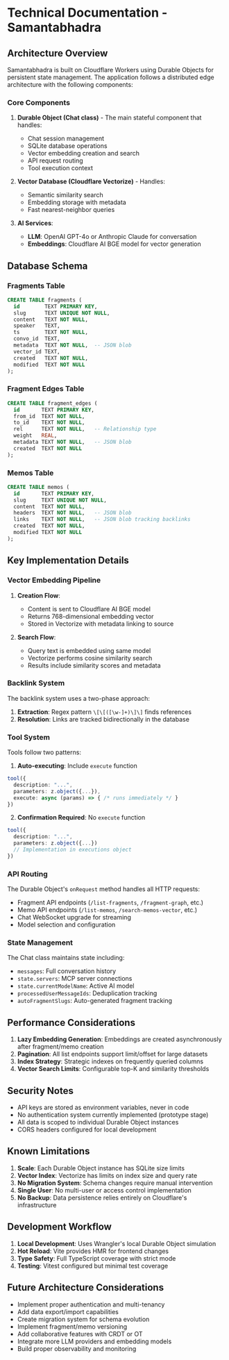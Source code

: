 # Technical Documentation - Samantabhadra

## Architecture Overview

Samantabhadra is built on Cloudflare Workers using Durable Objects for persistent state management. The application follows a distributed edge architecture with the following components:

### Core Components

1. **Durable Object (Chat class)** - The main stateful component that handles:
   - Chat session management
   - SQLite database operations
   - Vector embedding creation and search
   - API request routing
   - Tool execution context

2. **Vector Database (Cloudflare Vectorize)** - Handles:
   - Semantic similarity search
   - Embedding storage with metadata
   - Fast nearest-neighbor queries

3. **AI Services**:
   - **LLM**: OpenAI GPT-4o or Anthropic Claude for conversation
   - **Embeddings**: Cloudflare AI BGE model for vector generation

## Database Schema

### Fragments Table
```sql
CREATE TABLE fragments (
  id        TEXT PRIMARY KEY,
  slug      TEXT UNIQUE NOT NULL,
  content   TEXT NOT NULL,
  speaker   TEXT,
  ts        TEXT NOT NULL,
  convo_id  TEXT,
  metadata  TEXT NOT NULL,  -- JSON blob
  vector_id TEXT,
  created   TEXT NOT NULL,
  modified  TEXT NOT NULL
);
```

### Fragment Edges Table
```sql
CREATE TABLE fragment_edges (
  id       TEXT PRIMARY KEY,
  from_id  TEXT NOT NULL,
  to_id    TEXT NOT NULL,
  rel      TEXT NOT NULL,   -- Relationship type
  weight   REAL,
  metadata TEXT NOT NULL,   -- JSON blob
  created  TEXT NOT NULL
);
```

### Memos Table
```sql
CREATE TABLE memos (
  id       TEXT PRIMARY KEY,
  slug     TEXT UNIQUE NOT NULL,
  content  TEXT NOT NULL,
  headers  TEXT NOT NULL,   -- JSON blob
  links    TEXT NOT NULL,   -- JSON blob tracking backlinks
  created  TEXT NOT NULL,
  modified TEXT NOT NULL
);
```

## Key Implementation Details

### Vector Embedding Pipeline

1. **Creation Flow**:
   - Content is sent to Cloudflare AI BGE model
   - Returns 768-dimensional embedding vector
   - Stored in Vectorize with metadata linking to source

2. **Search Flow**:
   - Query text is embedded using same model
   - Vectorize performs cosine similarity search
   - Results include similarity scores and metadata

### Backlink System

The backlink system uses a two-phase approach:
1. **Extraction**: Regex pattern `\[\[([\w-]+)\]\]` finds references
2. **Resolution**: Links are tracked bidirectionally in the database

### Tool System

Tools follow two patterns:

1. **Auto-executing**: Include `execute` function
```typescript
tool({
  description: "...",
  parameters: z.object({...}),
  execute: async (params) => { /* runs immediately */ }
})
```

2. **Confirmation Required**: No `execute` function
```typescript
tool({
  description: "...", 
  parameters: z.object({...})
  // Implementation in executions object
})
```

### API Routing

The Durable Object's `onRequest` method handles all HTTP requests:
- Fragment API endpoints (`/list-fragments`, `/fragment-graph`, etc.)
- Memo API endpoints (`/list-memos`, `/search-memos-vector`, etc.)
- Chat WebSocket upgrade for streaming
- Model selection and configuration

### State Management

The Chat class maintains state including:
- `messages`: Full conversation history
- `state.servers`: MCP server connections
- `state.currentModelName`: Active AI model
- `processedUserMessageIds`: Deduplication tracking
- `autoFragmentSlugs`: Auto-generated fragment tracking

## Performance Considerations

1. **Lazy Embedding Generation**: Embeddings are created asynchronously after fragment/memo creation
2. **Pagination**: All list endpoints support limit/offset for large datasets
3. **Index Strategy**: Strategic indexes on frequently queried columns
4. **Vector Search Limits**: Configurable top-K and similarity thresholds

## Security Notes

- API keys are stored as environment variables, never in code
- No authentication system currently implemented (prototype stage)
- All data is scoped to individual Durable Object instances
- CORS headers configured for local development

## Known Limitations

1. **Scale**: Each Durable Object instance has SQLite size limits
2. **Vector Index**: Vectorize has limits on index size and query rate
3. **No Migration System**: Schema changes require manual intervention
4. **Single User**: No multi-user or access control implementation
5. **No Backup**: Data persistence relies entirely on Cloudflare's infrastructure

## Development Workflow

1. **Local Development**: Uses Wrangler's local Durable Object simulation
2. **Hot Reload**: Vite provides HMR for frontend changes
3. **Type Safety**: Full TypeScript coverage with strict mode
4. **Testing**: Vitest configured but minimal test coverage

## Future Architecture Considerations

- Implement proper authentication and multi-tenancy
- Add data export/import capabilities
- Create migration system for schema evolution
- Implement fragment/memo versioning
- Add collaborative features with CRDT or OT
- Integrate more LLM providers and embedding models
- Build proper observability and monitoring